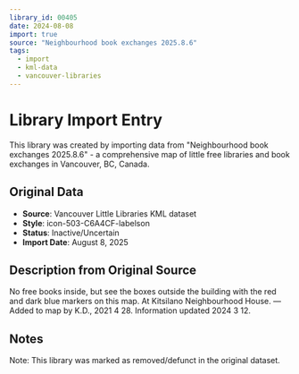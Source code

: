 ```yaml
---
library_id: 00405
date: 2024-08-08
import: true
source: "Neighbourhood book exchanges 2025.8.6"
tags:
  - import
  - kml-data
  - vancouver-libraries
---
```


# Library Import Entry

This library was created by importing data from "Neighbourhood book exchanges 2025.8.6" - a comprehensive map of little free libraries and book exchanges in Vancouver, BC, Canada.

## Original Data

- **Source**: Vancouver Little Libraries KML dataset
- **Style**: icon-503-C6A4CF-labelson
- **Status**: Inactive/Uncertain
- **Import Date**: August 8, 2025

## Description from Original Source

No free books inside, but see the boxes outside the building with the red and dark blue markers on this map.
At Kitsilano Neighbourhood House.
—Added to map by K.D., 2021 4 28.
Information updated 2024 3 12.



## Notes

Note: This library was marked as removed/defunct in the original dataset.
